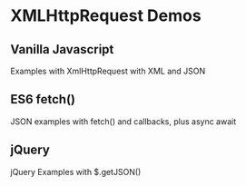 # XMLHttpRequest Demos

## Vanilla Javascript

Examples with XmlHttpRequest with XML and JSON

## ES6 fetch()

JSON examples with fetch() and callbacks, plus async await

## jQuery

jQuery Examples with $.getJSON()
